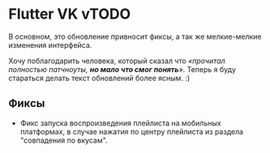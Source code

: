 <!-- markdownlint-disable MD033 -->

# Flutter VK vTODO

В основном, это обновление привносит фиксы, а так же мелкие-мелкие изменения интерфейса.

Хочу поблагодарить человека, который сказал что *«прочитал полностью патчноуты, **но мало что смог понять**»*. Теперь я буду стараться делать текст обновлений более ясным. :)

## Фиксы

- Фикс запуска воспроизведения плейлиста на мобильных платформах, в случае нажатия по центру плейлиста из раздела "совпадения по вкусам".

<!-- Изменения с других Pre-release версий, которые должны быть отображены в non-pre версии: -->

<!-- ## Изменения

- Реализация раздела "Совпадения по вкусам".
- Кнопка "Перемешать" у раздела "Моя музыка" теперь может ставить на паузу.
- У "играющих" плейлистов теперь есть небольшое свечение.
- Плеер снизу теперь появляется намного раньше.
- Реализация отображения описаний плейлистов.
- Изменение цвета названия и описания у плейлистов, музыка с которых играет в данный момент.
- Небольшое затемнение для рекомендованных плейлистов с целью улучшения читабельности.
- Автоматический скроллинг не мешает пользователю, если он вручную скроллит текст песни.
- Мобильный мини-плеер снизу находится ближе к краям экрана.
- Треки с одинаковыми обложками *(т.е., одинаковым альбомом)* не создают одинаковых файлов обложек в кэше.
- Увеличение back-буфера для треков.

## Фиксы

- Фикс отображения иконки паузы/воспроизведения у плейлистов.
- Фикс работы комбинаций клавиш на главном экране.
- Фикс "исчезающих" плейлистов во время загрузки.
- Фикс неработающей проверки на доступность трека у рекомендуемых треков. *Документация API ВКонтакте поражает своим качеством и надёжностью.*
- Фикс отображения экрана содержимого плейлистов.
- Исправление якобы не скруглённых краёв у обложек треков, вызванных тенями/освещением.
- Фикс цветов у иконки поиска во время загрузки плейлиста. -->
